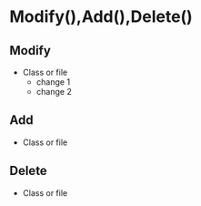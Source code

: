<!-- Commit message template -->
# Modify(),Add(),Delete()
## Modify
* Class or file
    * change 1
    * change 2
## Add
* Class or file
## Delete
* Class or file